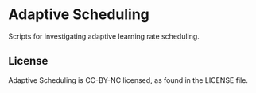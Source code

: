 # Adaptive Scheduling
Scripts for investigating adaptive learning rate scheduling.


## License
Adaptive Scheduling is CC-BY-NC licensed, as found in the LICENSE file.